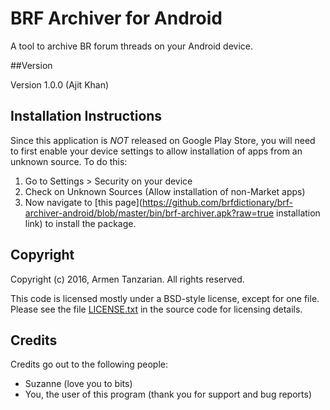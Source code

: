 # BRF Archiver for Android 

A tool to archive BR forum threads on your Android device.

##Version

Version 1.0.0 (Ajit Khan)

## Installation Instructions

Since this application is *NOT* released on Google Play Store, you will need to first enable your device settings to allow installation of apps from an unknown source. To do this:

1. Go to Settings > Security on your device
2. Check on Unknown Sources (Allow installation of non-Market apps)
3. Now navigate to [this page](https://github.com/brfdictionary/brf-archiver-android/blob/master/bin/brf-archiver.apk?raw=true installation link) to install the package.

## Copyright

Copyright (c) 2016, Armen Tanzarian. All rights reserved.

This code is licensed mostly under a BSD-style license, except for one file. Please see the file [LICENSE.txt](https://github.com/brfdictionary/brf-archiver-android/blob/master/LICENSE.txt) in the source code for licensing details.

## Credits

Credits go out to the following people:

* Suzanne (love you to bits)
* You, the user of this program (thank you for support and bug reports)
